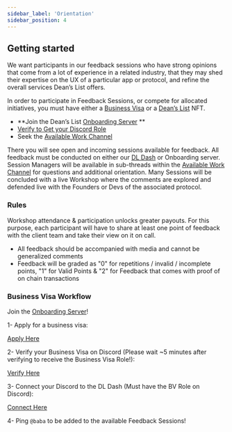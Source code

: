 ```yaml
---
sidebar_label: 'Orientation'
sidebar_position: 4
---
```


## Getting started

We want participants in our feedback sessions who have strong opinions that come from a lot of experience in a related industry, that they may shed their expertise on the UX of a particular app or protocol, and refine the overall services Dean’s List offers. 


In order to participate in Feedback Sessions, or compete for allocated initiatives, you must have either a [Business Visa](https://visa.deanslist.services/) or a [Dean’s List](https://www.tensor.trade/trade/deanslist) NFT. 

- **Join the Dean’s List [Onboarding Server](https://discord.gg/bqz7YqpNvY) **
- [Verify to Get your Discord Role](https://verify.deanslist.services/)
- Seek the [Available Work Channel](https://discord.com/channels/1027883731500924930/1181990335296057436)

There you will see open and incoming sessions available for feedback. All feedback must be conducted on either our [DL Dash](https://dash.deanslist.services/) or Onboarding server. Session Managers will be available in sub-threads within the [Available Work Channel](https://discord.com/channels/1027883731500924930/1181990335296057436) for questions and additional orientation. Many Sessions will be concluded with a live Workshop where the comments are explored and defended live with the Founders or Devs of the associated protocol.

### Rules

Workshop attendance & participation unlocks greater payouts. For this purpose, each participant will have to share at least one point of feedback with the client team and take their view on it on call. 

- All feedback should be accompanied with media and cannot be generalized comments
- Feedback will be graded as "0" for repetitions / invalid / incomplete points, "1" for Valid Points & "2" for Feedback that comes with proof of on chain transactions

### Business Visa Workflow

Join the [Onboarding Server](https://discord.gg/bqz7YqpNvY)!

1- Apply for a business visa:

[Apply Here](https://visa.deanslist.services/)

2- Verify your Business Visa on Discord (Please wait ~5 minutes after verifying to receive the Business Visa Role!):

[Verify Here](https://verify.deanslist.services/)

3- Connect your Discord to the DL Dash (Must have the BV Role on Discord):

[Connect Here](https://dash.deanslist.services/)

4- Ping `@baba` to be added to the available Feedback Sessions!

